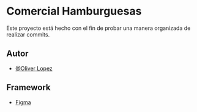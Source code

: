 
# Comercial Hamburguesas
Este proyecto está hecho con el fin de probar una manera organizada de realizar commits.


## Autor

- [@Oliver Lopez](https://github.com/Oliwashere)


## Framework

- [Figma](https://www.figma.com/community/file/1127302394641561751)
